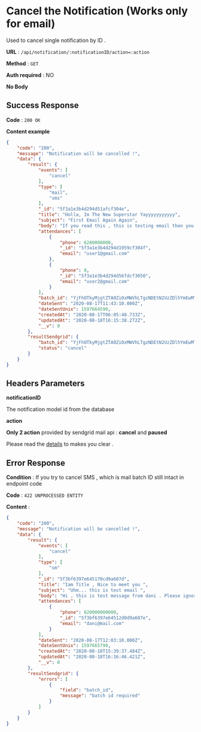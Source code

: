 # Cancel the Notification (Works only for email) 

Used to cancel single notification by ID .

**URL** : `/api/notification/:notificationID/action=:action `

**Method** : `GET`

**Auth required** : NO

**No Body** 

## Success Response

**Code** : `200 OK`

**Content example**

```json
{
    "code": "200",
    "message": "Notification will be cancelled !",
    "data": {
        "result": {
            "events": [
                "cancel"
            ],
            "type": [
                "mail",
                "sms"
            ],
            "_id": "5f3a1e3b4d294d51afcf304e",
            "title": "Holla, Im The New Superstar Yayyyyyyyyyyy",
            "subject": "First Email Again Again",
            "body": "If you read this , this is testing email then you can ignore it . Thanks you ",
            "attendances": [
                {
                    "phone": 6280000000,
                    "_id": "5f3a1e3b4d294d1959cf304f",
                    "email": "user1@gmail.com"
                },
                {
                    "phone": 0,
                    "_id": "5f3a1e3b4d294d56fdcf3050",
                    "email": "user2@gmail.com"
                }
            ],
            "batch_id": "YjFhOTkyMjgtZTA0Zi0xMWVhLTgzNDEtN2UzZDlhYmEwMTYyLTEyNThjMGE1Nw",
            "dateSent": "2020-08-17T11:43:10.000Z",
            "dateSentUnix": 1597664590,
            "createdAt": "2020-08-17T06:05:48.733Z",
            "updatedAt": "2020-08-18T16:15:38.272Z",
            "__v": 0
        },
        "resultSendgrid": {
            "batch_id": "YjFhOTkyMjgtZTA0Zi0xMWVhLTgzNDEtN2UzZDlhYmEwMTYyLTEyNThjMGE1Nw",
            "status": "cancel"
        }
    }
}
```
## Headers Parameters 
**notificationID**
&nbsp;&nbsp;&nbsp;&nbsp;&nbsp;&nbsp; <p> The notification model id from the database </p>
**action**
&nbsp;&nbsp;&nbsp;&nbsp;&nbsp;&nbsp; <p> **Only 2 action** provided by sendgrid mail api : **cancel** and **paused** </p>
Please read the [details](https://sendgrid.com/docs/API_Reference/Web_API_v3/cancel_schedule_send.html) to makes you clear .
## Error Response

**Condition** : If you try to cancel SMS , which is mail batch ID still intact in endpoint code

**Code** : `422 UNPROCESSED ENTITY`

**Content** :

```json
{
    "code": "200",
    "message": "Notification will be cancelled !",
    "data": {
        "result": {
            "events": [
                "cancel"
            ],
            "type": [
                "sm"
            ],
            "_id": "5f3bf6397e645170cd9a607d",
            "title": "Iam Title , Nice to meet you ",
            "subject": "Uhm... this is test email ",
            "body": "Hi , this is test message from dani . Please ignore it ",
            "attendances": [
                {
                    "phone": 620000000000,
                    "_id": "5f3bf6397e64512d0d9a607e",
                    "email": "dani@mail.com"
                }
            ],
            "dateSent": "2020-08-17T12:03:10.000Z",
            "dateSentUnix": 1597665790,
            "createdAt": "2020-08-18T15:39:37.484Z",
            "updatedAt": "2020-08-18T16:16:46.421Z",
            "__v": 0
        },
        "resultSendgrid": {
            "errors": [
                {
                    "field": "batch_id",
                    "message": "batch id required"
                }
            ]
        }
    }
}
```
